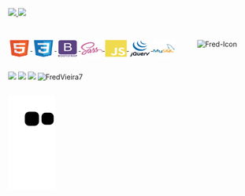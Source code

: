  <div>
  <a href="https://github.com/FredVieira7">
  <img height="150em" src="https://github-readme-stats.vercel.app/api?username=FredVieira7&show_icons=true&theme=synthwave&include_all_commits=true&count_private=true"/>
  <img height="150em" src="https://github-readme-stats.vercel.app/api/top-langs/?username=FredVieira7&layout=compact&langs_count=7&theme=synthwave"/>
</div>
  
  ##
  
<div style="display: inline_block"><br>
  <img align="center" alt="Fred-HTML" height="35" width="45" src="https://raw.githubusercontent.com/devicons/devicon/master/icons/html5/html5-original.svg">
  <img align="center" alt="Fred-CSS" height="35" width="45" src="https://raw.githubusercontent.com/devicons/devicon/master/icons/css3/css3-original.svg">
  <img align="center" alt="Fred-BOOTSTRAP" height="35" width="45" src="https://github.com/devicons/devicon/blob/master/icons/bootstrap/bootstrap-plain-wordmark.svg">
  <img align="center" alt="Fred-SASS" height="35" width="45" src="https://github.com/devicons/devicon/blob/master/icons/sass/sass-original.svg">
  <img align="center" alt="Fred-JS" height="35" width="45" src="https://raw.githubusercontent.com/devicons/devicon/master/icons/javascript/javascript-plain.svg">
  <img align="center" alt="Fred-JQUERY" height="35" width="45" src="https://github.com/devicons/devicon/blob/master/icons/jquery/jquery-original-wordmark.svg">
  <img align="center" alt="Fred-MYSQL" height="35" width="45" src="https://github.com/devicons/devicon/blob/master/icons/mysql/mysql-original-wordmark.svg">
  <img align="right" height="120" width="120" alt="Fred-Icon" src="https://cdn.discordapp.com/attachments/574373632982384660/863524162328592394/Perfil_Mo_-_icon.png">
</div>
 
  
 ##
  
  
<div> 
<a href="https://www.twitch.tv/xobelisco" target="_blank"><img src="https://img.shields.io/badge/Twitch-9146FF?style=for-the-badge&logo=twitch&logoColor=white" target="_blank"></a>
  <a href = "mailto:fredvieira0709@gmail.com"><img src="https://img.shields.io/badge/-Gmail-%23333?style=for-the-badge&logo=gmail&logoColor=white" target="_blank"></a>
  <a href="https://www.linkedin.com/in/fredvieira7/" target="_blank"><img src="https://img.shields.io/badge/-LinkedIn-%230077B5?style=for-the-badge&logo=linkedin&logoColor=white" target="_blank"></a> 
  <img src="https://komarev.com/ghpvc/?username=FredVieira7&color=blue" alt="FredVieira7" />
  
  ##
  
  ![Snake animation](https://github.com/rafaballerini/rafaballerini/blob/output/github-contribution-grid-snake.svg)
</div>

 ##

